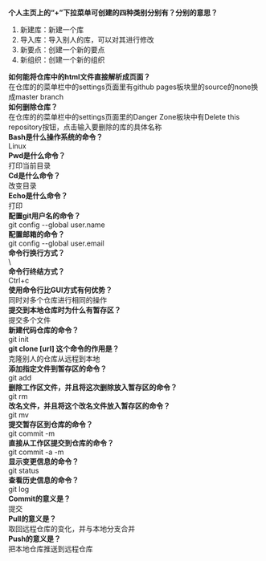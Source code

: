**个人主页上的“+”下拉菜单可创建的四种类别分别有？分别的意思？**  
1. 新建库：新建一个库
2. 导入库：导入别人的库，可以对其进行修改
3. 新要点：创建一个新的要点
4. 新组织：创建一个新的组织

**如何能将仓库中的html文件直接解析成页面？**  
在仓库的的菜单栏中的settings页面里有github pages板块里的source的none换成master branch  
**如何删除仓库？**  
在仓库的的菜单栏中的settings页面里的Danger Zone板块中有Delete this repository按钮，点击输入要删除的库的具体名称  
**Bash是什么操作系统的命令？**  
Linux  
**Pwd是什么命令？**  
打印当前目录  
**Cd是什么命令？**  
改变目录  
**Echo是什么命令？**  
打印  
**配置git用户名的命令？**  
git config --global user.name  
**配置邮箱的命令？**  
git config --global user.email  
**命令行换行方式？**  
\  
**命令行终结方式？**  
Ctrl+c  
**使用命令行比GUI方式有何优势？**  
同时对多个仓库进行相同的操作  
**提交到本地仓库时为什么有暂存区？**  
提交多个文件  
**新建代码仓库的命令？**  
git init  
**git clone [url] 这个命令的作用是？**  
克隆别人的仓库从远程到本地  
**添加指定文件到暂存区的命令？**  
git add  
**删除工作区文件，并且将这次删除放入暂存区的命令？**  
git rm  
**改名文件，并且将这个改名文件放入暂存区的命令？**  
git mv  
**提交暂存区到仓库的命令？**  
git commit -m  
**直接从工作区提交到仓库的命令？**  
git commit -a -m  
**显示变更信息的命令？**  
git status  
**查看历史信息的命令？**  
git log  
**Commit的意义是？**  
提交  
**Pull的意义是？**  
取回远程仓库的变化，并与本地分支合并  
**Push的意义是？**  
把本地仓库推送到远程仓库  
